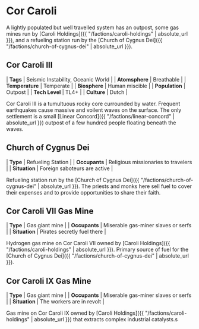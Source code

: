 ---
---

# Cor Caroli

A lightly populated but well travelled system has an outpost, some gas mines run by [Caroli Holdings]({{ "/factions/caroli-holdings" | absolute_url }}), and a refueling station run by the [Church of Cygnus Dei]({{ "/factions/church-of-cygnus-dei" | absolute_url }}).

## Cor Caroli III

| **Tags**        | Seismic Instability, Oceanic World |
| **Atomsphere**  | Breathable                         |
| **Temperature** | Temperate                          |
| **Biosphere**   | Human miscible                     |
| **Population**  | Outpost                            |
| **Tech Level**  | TL4+                               |
| **Culture**     | Dutch                              |

Cor Caroli III is a tumultuous rocky core currounded by water. Frequent earthquakes cause massive and voilent waves on the surface. The only settlement is a small [Linear Concord]({{ "/factions/linear-concord" | absolute_url }}) outpost of a few hundred people floating beneath the waves.

## Church of Cygnus Dei

| **Type**      | Refueling Station                   |
| **Occupants** | Religious missionaries to travelers |
| **Situation** | Foreign saboteurs are active        |

Refueling station run by the [Church of Cygnus Dei]({{ "/factions/church-of-cygnus-dei" | absolute_url }}). The priests and monks here sell fuel to cover their expenses and to provide opportunities to share their faith.

## Cor Caroli VII Gas Mine

| **Type**      | Gas giant mine                      |
| **Occupants** | Miserable gas-miner slaves or serfs |
| **Situation** | Pirates secretly fuel there         |

Hydrogen gas mine on Cor Caroli VII owned by [Caroli Holdings]({{ "/factions/caroli-holdings" | absolute_url }}). Primary source of fuel for the [Church of Cygnus Dei]({{ "/factions/church-of-cygnus-dei" | absolute_url }}).

## Cor Caroli IX Gas Mine

| **Type**      | Gas giant mine                      |
| **Occupants** | Miserable gas-miner slaves or serfs |
| **Situation** | The workers are in revolt           |

Gas mine on Cor Caroli IX owned by [Caroli Holdings]({{ "/factions/caroli-holdings" | absolute_url }}) that extracts complex industrial catalysts.s
